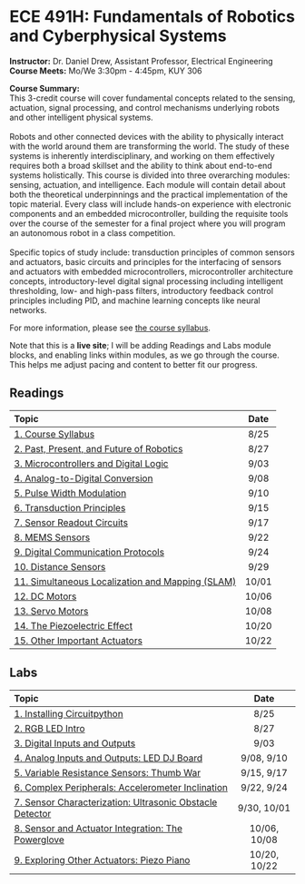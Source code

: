 <link rel="stylesheet" type="text/css" href="assets/css/styles.css">

# ECE 491H: Fundamentals of Robotics and Cyberphysical Systems
**Instructor:** Dr. Daniel Drew, Assistant Professor, Electrical Engineering\
**Course Meets:** Mo/We 3:30pm - 4:45pm, KUY 306

**Course Summary:**\
This 3-credit course will cover fundamental concepts related to the sensing, actuation, signal processing, and control mechanisms underlying robots and other intelligent physical systems.<br><br> Robots and other connected devices with the ability to physically interact with the world around them are transforming the world. The study of these systems is inherently interdisciplinary, and working on them effectively requires both a broad skillset and the ability to think about end-to-end systems holistically. This course is divided into three overarching modules: sensing, actuation, and intelligence. Each module will contain detail about both the theoretical underpinnings and the practical implementation of the topic material. Every class will include hands-on experience with electronic components and an embedded microcontroller, building the requisite tools over the course of the semester for a final project where you will program an autonomous robot in a class competition.<br><br> Specific topics of study include: transduction principles of common sensors and actuators, basic circuits and principles for the interfacing of sensors and actuators with embedded microcontrollers, microcontroller architecture concepts, introductory-level digital signal processing including intelligent thresholding, low- and high-pass filters, introductory feedback control principles including PID, and machine learning concepts like neural networks. 

For more information, please see [the course syllabus](readings/reading1/syllabus.md).

Note that this is a **live site**; I will be adding Readings and Labs module blocks, and enabling links within modules, as we go through the course. This helps me adjust pacing and content to better fit our progress.

## Readings

|              Topic                                                                 | Date |
| :-------                                                                           |:----:|
|[1. Course Syllabus](readings/reading1/syllabus.md)                                 | 8/25 |
|[2. Past, Present, and Future of Robotics](readings/reading2/reading2.md)           | 8/27 |
|[3. Microcontrollers and Digital Logic](readings/reading3/reading3.md)              | 9/03 |
|[4. Analog-to-Digital Conversion](readings/reading4/reading4.md)                    | 9/08 |
|[5. Pulse Width Modulation](readings/reading5/reading5.md)                          | 9/10 |
|[6. Transduction Principles](readings/reading6/reading6.md)                         | 9/15 |
|[7. Sensor Readout Circuits](readings/reading7/reading7.md)                         | 9/17 |   
|[8. MEMS Sensors](readings/reading8/reading8.md)                                    | 9/22 |  
|[9. Digital Communication Protocols](readings/reading9/reading9.md)                 | 9/24 | 
|[10. Distance Sensors](readings/reading10/reading10.md)                             | 9/29 | 
|[11. Simultaneous Localization and Mapping (SLAM)](readings/reading11/reading11.md) | 10/01 |
|[12. DC Motors](readings/reading12/reading12.md)                                    | 10/06 |
|[13. Servo Motors](readings/reading13/reading13.md)                                 | 10/08 |
|[14. The Piezoelectric Effect](readings/reading14/reading14.md)                     | 10/20 |
|[15. Other Important Actuators](readings/reading15/reading15.md)                    | 10/22 |

## Labs

|              Topic                                                                 | Date |
| :-------                                                                           |:----:|
|[1. Installing Circuitpython](labs/lab1/lab1.md)                                    | 8/25 |
|[2. RGB LED Intro](labs/lab2/lab2.md)                                               | 8/27 |
|[3. Digital Inputs and Outputs](labs/lab3/lab3.md)                                  | 9/03 |
|[4. Analog Inputs and Outputs: LED DJ Board](labs/lab4/lab4.md)                     | 9/08, 9/10 | 
|[5. Variable Resistance Sensors: Thumb War](labs/lab5/lab5.md)                      | 9/15, 9/17 |
|[6. Complex Peripherals: Accelerometer Inclination](labs/lab6/lab6.md)              | 9/22, 9/24 |
|[7. Sensor Characterization: Ultrasonic Obstacle Detector](labs/lab7/lab7.md)       | 9/30, 10/01 |
|[8. Sensor and Actuator Integration: The Powerglove](labs/lab8/lab8.md)             | 10/06, 10/08 |
|[9. Exploring Other Actuators: Piezo Piano](labs/lab9/lab9.md)                      | 10/20, 10/22 |

<!--
## Readings

|              Topic                                                                 | Date |
| :-------                                                                           |:----:|
|[1. Course Syllabus](readings/reading1/syllabus.md)                                 | 8/25 |
|[2. Past, Present, and Future of Robotics](readings/reading2/reading2.md)           | 8/27 |
|[3. Microcontrollers and Digital Logic](readings/reading3/reading3.md)              | 9/03 |
|[4. Analog-to-Digital Conversion](readings/reading4/reading4.md)                    | 9/08 |
|[5. Pulse Width Modulation](readings/reading5/reading5.md)                          | 9/10 |
|[6. Transduction Principles](readings/reading6/reading6.md)                         | 9/15 |
|[7. Sensor Readout Circuits](readings/reading7/reading7.md)                         | 9/17 |   
|[8. MEMS Sensors](readings/reading8/reading8.md)                                    | 9/22 |  
|[9. Digital Communication Protocols](readings/reading9/reading9.md)                 | 9/24 | 
|[10. Distance Sensors](readings/reading10/reading10.md)                             | 9/29 | 
|[11. Simultaneous Localization and Mapping (SLAM)](readings/reading11/reading11.md) | 10/01 |
|[12. DC Motors](readings/reading12/reading12.md)                                    | 10/06 |
|[13. Servo Motors](readings/reading13/reading13.md)                                 | 10/08 |
|[14. The Piezoelectric Effect](readings/reading14/reading14.md)                     | 10/13 |
|[15. Other Important Actuators](readings/reading15/reading15.md)                    | 10/15 |
|[16. Motor Driver Circuits](readings/reading16/reading16.md)                        | 10/20 |
|[17. Encoders](readings/reading17/reading17.md)                                     | 10/22 |
|[18. Feedback Control Overview](readings/reading18/reading18.md)                    | 10/27 |
|[19. PID Controllers](readings/reading19/reading19.md)                              | 10/29 |
|[20. Noise and Filters](readings/reading20/reading20.md)                            | 11/03 |
|[21. The Fast Fourier Transform](readings/reading21/reading21.md)                   | 11/05 |

## Labs

|              Topic                                                                 | Date |
| :-------                                                                           |:----:|
|[1. Installing Circuitpython](labs/lab1/lab1.md)                                    | 8/25 |
|[2. RGB LED Intro](labs/lab2/lab2.md)                                               | 8/27 |
|[3. Digital Inputs and Outputs](labs/lab3/lab3.md)                                  | 9/03 |
|[4. Analog Inputs and Outputs: LED DJ Board](labs/lab4/lab4.md)                     | 9/08, 9/10 | 
|[5. Variable Resistance Sensors: Thumb War](labs/lab5/lab5.md)                      | 9/16, 9/18 |
|[6. Complex Peripherals: Accelerometer Inclination](labs/lab6/lab6.md)              | 9/23, 9/25 |
|[7. Sensor Characterization: Ultrasonic Obstacle Detector](labs/lab7/lab7.md)       | 9/30, 10/02 |
|[8. Sensor and Actuator Integration: The Powerglove](labs/lab8/lab8.md)             | 10/07, 10/09 |
|[9. Exploring Other Actuators: Piezo Piano](labs/lab9/lab9.md)                      | 10/14, 10/16 |
|[10. DC Motor Driver Circuits: The H Bridge](labs/lab10/lab10.md)                   | 10/21, 10/23 |
|[11. Feedback Control: DC Motor PID](labs/lab11/lab11.md)                           | 10/28, 10/30 | 
|[12. Digital Signal Processing: Audio Filtering and FFT](labs/lab12/lab12.md)       | 11/04, 11/06 |

## Project

|              Topic                                                                 | Date |
| :-------                                                                           |:----:|
|[Project Documentation](project/project.md)                                        |11/18 - 12/9 |      
-->
